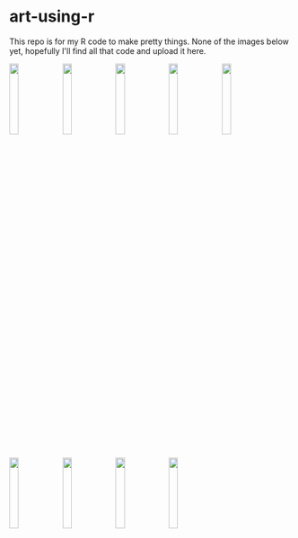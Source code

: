# art-using-r

This repo is for my R code to make pretty things.  None of the images below yet, hopefully I'll find all that code and upload it here.

<img src="https://user-images.githubusercontent.com/36664190/81116835-f8402b80-8f1d-11ea-9f6a-df77a7a09d09.png" width="18%"></img> <img src="https://user-images.githubusercontent.com/36664190/81116850-ffffd000-8f1d-11ea-8ee9-06efd10b1d3a.png" width="18%"></img> <img src="https://user-images.githubusercontent.com/36664190/81116870-08580b00-8f1e-11ea-9543-5c6105d51b8a.png" width="18%"></img> <img src="https://user-images.githubusercontent.com/36664190/81116876-0beb9200-8f1e-11ea-8d6d-6c7ff60ae655.png" width="18%"></img> <img src="https://user-images.githubusercontent.com/36664190/81116884-0ee68280-8f1e-11ea-9864-fb11eaa71d86.png" width="18%"></img> <img src="https://user-images.githubusercontent.com/36664190/81116908-186fea80-8f1e-11ea-83ec-fb023788983e.png" width="18%"></img> <img src="https://user-images.githubusercontent.com/36664190/81116920-1c9c0800-8f1e-11ea-9838-5f5f11972c02.png" width="18%"></img> <img src="https://user-images.githubusercontent.com/36664190/81117266-b499f180-8f1e-11ea-8106-eba33bcb8518.png" width="18%"></img> <img src="https://user-images.githubusercontent.com/36664190/81117294-be235980-8f1e-11ea-85f2-340cefa206f4.png" width="18%"></img> 